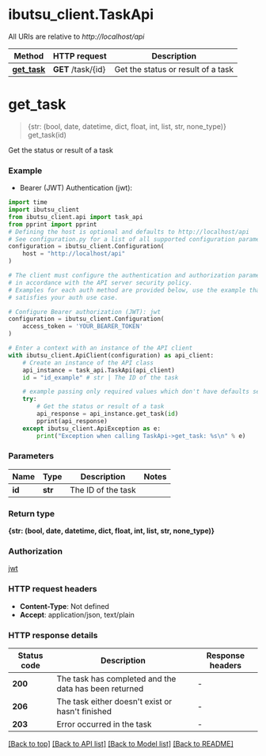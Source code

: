 # ibutsu_client.TaskApi

All URIs are relative to *http://localhost/api*

Method | HTTP request | Description
------------- | ------------- | -------------
[**get_task**](TaskApi.md#get_task) | **GET** /task/{id} | Get the status or result of a task


# **get_task**
> {str: (bool, date, datetime, dict, float, int, list, str, none_type)} get_task(id)

Get the status or result of a task

### Example

* Bearer (JWT) Authentication (jwt):
```python
import time
import ibutsu_client
from ibutsu_client.api import task_api
from pprint import pprint
# Defining the host is optional and defaults to http://localhost/api
# See configuration.py for a list of all supported configuration parameters.
configuration = ibutsu_client.Configuration(
    host = "http://localhost/api"
)

# The client must configure the authentication and authorization parameters
# in accordance with the API server security policy.
# Examples for each auth method are provided below, use the example that
# satisfies your auth use case.

# Configure Bearer authorization (JWT): jwt
configuration = ibutsu_client.Configuration(
    access_token = 'YOUR_BEARER_TOKEN'
)

# Enter a context with an instance of the API client
with ibutsu_client.ApiClient(configuration) as api_client:
    # Create an instance of the API class
    api_instance = task_api.TaskApi(api_client)
    id = "id_example" # str | The ID of the task

    # example passing only required values which don't have defaults set
    try:
        # Get the status or result of a task
        api_response = api_instance.get_task(id)
        pprint(api_response)
    except ibutsu_client.ApiException as e:
        print("Exception when calling TaskApi->get_task: %s\n" % e)
```


### Parameters

Name | Type | Description  | Notes
------------- | ------------- | ------------- | -------------
 **id** | **str**| The ID of the task |

### Return type

**{str: (bool, date, datetime, dict, float, int, list, str, none_type)}**

### Authorization

[jwt](../README.md#jwt)

### HTTP request headers

 - **Content-Type**: Not defined
 - **Accept**: application/json, text/plain


### HTTP response details
| Status code | Description | Response headers |
|-------------|-------------|------------------|
**200** | The task has completed and the data has been returned |  -  |
**206** | The task either doesn&#39;t exist or hasn&#39;t finished |  -  |
**203** | Error occurred in the task |  -  |

[[Back to top]](#) [[Back to API list]](../README.md#documentation-for-api-endpoints) [[Back to Model list]](../README.md#documentation-for-models) [[Back to README]](../README.md)

